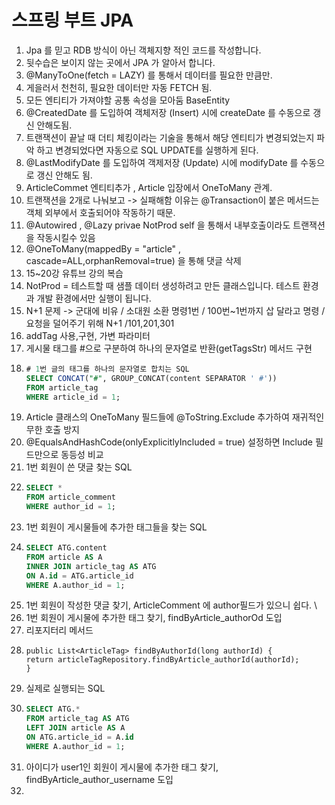 # 스프링 부트 JPA

1. Jpa 를 믿고 RDB 방식이 아닌 객체지향 적인 코드를 작성합니다.
2. 뒷수습은 보이지 않는 곳에서 JPA 가 알아서 합니다. 
3. @ManyToOne(fetch = LAZY) 를 통해서 데이터를 필요한 만큼만.
4. 게을러서 천천히, 필요한 데이터만 자동 FETCH 됨.
5. 모든 엔티티가 가져야할 공통 속성을 모아둠 BaseEntity
6. @CreatedDate 를 도입하여 객체저장 (Insert) 시에 createDate 를 수동으로 갱신 안해도됨. 
7. 트랜잭션이 끝날 때 더티 체킹이라는 기술을 통해서 해당 엔티티가 변경되었는지 파악 하고 변경되었다면 자동으로 SQL UPDATE를 실행하게 된다.
8. @LastModifyDate 를 도입하여 객제저장 (Update) 시에 modifyDate 를 수동으로 갱신 안해도 됨.
9. ArticleCommet 엔티티추가 , Article 입장에서 OneToMany 관계.
10. 트랜잭션을 2개로 나눠보고 -> 실패해함 이유는 @Transaction이 붙은 메서드는 객체 외부에서 호출되어야 작동하기 때문.
11. @Autowired , @Lazy privae NotProd self 을 통해서 내부호출이라도 트랜잭션을 작동시킬수 있음 
12. @OneToMany(mappedBy = "article" , cascade=ALL,orphanRemoval=true) 을 통해 댓글 삭제
13. 15~20강 유튜브 강의 복습 
14. NotProd = 테스트할 때 샘플 데이터 생성하려고 만든 클래스입니다.
    테스트 환경과 개발 환경에서만 실행이 됩니다.
15. N+1 문제 -> 군대에 비유 / 소대원 소환 명령1번 / 100번~1번까지 삽 달라고 명령 / 요청을 덜어주기 위해 N+1 /101,201,301
16. addTag 사용,구현, 가변 파라미터
17. 게시물 태그를 #으로 구분하여 하나의 문자열로 반환(getTagsStr) 메서드 구현
18. ```sql
    # 1번 글의 태그를 하나의 문자열로 합치는 SQL
    SELECT CONCAT("#", GROUP_CONCAT(content SEPARATOR ' #'))
    FROM article_tag
    WHERE article_id = 1;
    ```
19. Article 클래스의 OneToMany 필드들에 @ToString.Exclude 추가하여 재귀적인 무한 호출 방지 
20. @EqualsAndHashCode(onlyExplicitlyIncluded = true) 설정하면 Include 필드만으로 동등성 비교
21. 1번 회원이 쓴 댓글 찾는 SQL 
22. ```sql
    SELECT *
    FROM article_comment
    WHERE author_id = 1;
    ```
23. 1번 회원이 게시물들에 추가한 태그들을 찾는 SQL
24. ```sql
    SELECT ATG.content
    FROM article AS A
    INNER JOIN article_tag AS ATG
    ON A.id = ATG.article_id
    WHERE A.author_id = 1;
    ```
25. 1번 회원이 작성한 댓글 찾기, ArticleComment 에 author필드가 있으니 쉽다. \
26. 1번 회원이 게시물에 추가한 태그 찾기, findByArticle_authorOd 도입 
27. 리포지터리 메서드 
28. ```
    public List<ArticleTag> findByAuthorId(long authorId) {
    return articleTagRepository.findByArticle_authorId(authorId);
    }
    ```
29. 실제로 실행되는 SQL 
30. ```sql
    SELECT ATG.*
    FROM article_tag AS ATG
    LEFT JOIN article AS A
    ON ATG.article_id = A.id
    WHERE A.author_id = 1;
    ```
31. 아이디가 user1인 회원이 게시물에 추가한 태그 찾기, findByArticle_author_username 도입
32. 
    